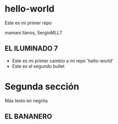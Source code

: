 # hello-world
Este es mi primer repo

mamani llanos, SergioMLL7

## EL ILUMINADO 7

- Este es mi primer cambio a mi repo 'hello-world'
- Este es el segundo bullet

# Segunda sección

Más texto en negrita

## EL BANANERO


